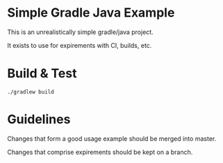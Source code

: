 
Simple Gradle Java Example
==========================


This is an unrealistically simple gradle/java project.

It exists to use for expirements with CI, builds, etc.


Build & Test
============

    ./gradlew build




Guidelines
==========

Changes that form a good usage example should be merged into master.

Changes that comprise expirements should be kept on a branch.
